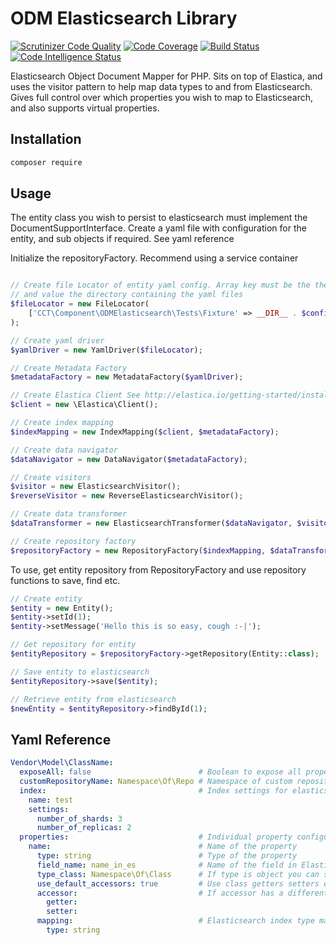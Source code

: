 # ODM Elasticsearch Library

[![Scrutinizer Code Quality](https://scrutinizer-ci.com/g/SSHVersionControl/odm-elasticsearch/badges/quality-score.png?b=master)](https://scrutinizer-ci.com/g/SSHVersionControl/odm-elasticsearch/?branch=master)
[![Code Coverage](https://scrutinizer-ci.com/g/SSHVersionControl/odm-elasticsearch/badges/coverage.png?b=master)](https://scrutinizer-ci.com/g/SSHVersionControl/odm-elasticsearch/?branch=master)
[![Build Status](https://scrutinizer-ci.com/g/SSHVersionControl/odm-elasticsearch/badges/build.png?b=master)](https://scrutinizer-ci.com/g/SSHVersionControl/odm-elasticsearch/build-status/master)
[![Code Intelligence Status](https://scrutinizer-ci.com/g/SSHVersionControl/odm-elasticsearch/badges/code-intelligence.svg?b=master)](https://scrutinizer-ci.com/code-intelligence)

Elasticsearch Object Document Mapper for PHP. Sits on top of Elastica, and uses the visitor pattern to help map
data types to and from Elasticsearch. Gives full control over which properties you wish to map to Elasticsearch, and also
supports virtual properties. 

## Installation

```bash
composer require 
```


## Usage
The entity class you wish to persist to elasticsearch must implement the DocumentSupportInterface. 
Create a yaml file with configuration for the entity, and sub objects if required. See yaml reference 

Initialize the repositoryFactory. Recommend using a service container
```php

// Create file Locator of entity yaml config. Array key must be the the namespace of entity 
// and value the directory containing the yaml files 
$fileLocator = new FileLocator(
    ['CCT\Component\ODMElasticsearch\Tests\Fixture' => __DIR__ . $configDir]
);

// Create yaml driver
$yamlDriver = new YamlDriver($fileLocator);

// Create Metadata Factory
$metadataFactory = new MetadataFactory($yamlDriver);

// Create Elastica Client See http://elastica.io/getting-started/installation.html
$client = new \Elastica\Client();

// Create index mapping
$indexMapping = new IndexMapping($client, $metadataFactory);

// Create data navigator
$dataNavigator = new DataNavigator($metadataFactory);

// Create visitors
$visitor = new ElasticsearchVisitor();
$reverseVisitor = new ReverseElasticsearchVisitor();

// Create data transformer
$dataTransformer = new ElasticsearchTransformer($dataNavigator, $visitor, $reverseVisitor);

// Create repository factory
$repositoryFactory = new RepositoryFactory($indexMapping, $dataTransformer, $metadataFactory);
```

To use, get entity repository from RepositoryFactory and use repository functions to save, find etc.
 
```php
// Create entity
$entity = new Entity();
$entity->setId(1);
$entity->setMessage('Hello this is so easy, cough :-|');

// Get repository for entity
$entityRepository = $repositoryFactory->getRepository(Entity::class);

// Save entity to elasticsearch
$entityRepository->save($entity);

// Retrieve entity from elasticsearch 
$newEntity = $entityRepository->findById(1);

```

## Yaml Reference
```yaml
Vendor\Model\ClassName:
  exposeAll: false                        # Boolean to expose all properties or just configured ones (optional) default: false
  customRepositoryName: Namespace\Of\Repo # Namespace of custom repository (optional) default: ElasticsearchRepository
  index:                                  # Index settings for elasticsearch, see https://www.elastic.co/guide/en/elasticsearch/reference/2.4/index-modules.html (required for toplevel objects).
    name: test          
    settings:
      number_of_shards: 3
      number_of_replicas: 2
  properties:                             # Individual property configuration
    name:                                 # Name of the property 
      type: string                        # Type of the property
      field_name: name_in_es              # Name of the field in Elasticsearch that will store the property value. Leave empty to use property name  
      type_class: Namespace\Of\Class      # If type is object you can set the type_class it will 
      use_default_accessors: true         # Use class getters setters eg getPropertyName 
      accessor:                           # If accessor has a different setter and get name set them here
        getter:
        setter:
      mapping:                            # Elasticsearch index type mapping for initial creation of index.
        type: string
```
